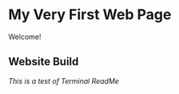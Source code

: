  # My Very First Web Page 
 
 Welcome!
 
 ## Website Build
 
 *This is a test of Terminal ReadMe*
 
 
